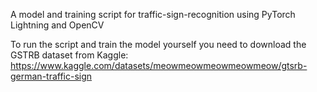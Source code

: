 A model and training script for traffic-sign-recognition using PyTorch Lightning and OpenCV

To run the script and train the model yourself you need to download the GSTRB dataset from Kaggle: https://www.kaggle.com/datasets/meowmeowmeowmeowmeow/gtsrb-german-traffic-sign
